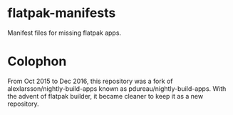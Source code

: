 # flatpak-manifests
Manifest files for missing flatpak apps.

# Colophon
From Oct 2015 to Dec 2016, this repository was a fork of alexlarsson/nightly-build-apps known as pdureau/nightly-build-apps. With the advent of flatpak builder, it became cleaner to keep it as a new repository.
